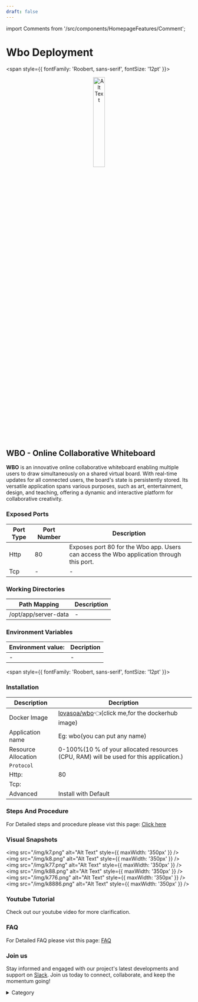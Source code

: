 ```yaml
---
draft: false
---
```

import Comments from '/src/components/HomepageFeatures/Comment';




# Wbo Deployment

<span style={{ fontFamily: 'Roobert, sans-serif', fontSize: '12pt' }}>

<p align="center">
  <img src="/img/t5t5.png" alt="Alt Text" width="25%"/>
</p>

## WBO - Online Collaborative Whiteboard

**WBO** is an innovative online collaborative whiteboard enabling multiple users to draw simultaneously on a shared virtual board. With real-time updates for all connected users, the board's state is persistently stored. Its versatile application spans various purposes, such as art, entertainment, design, and teaching, offering a dynamic and interactive platform for collaborative creativity.

### Exposed Ports

| Port Type | Port Number | Description |
| --------- | ----------- | ----------- |
| Http      | 80        | Exposes port 80 for the Wbo app. Users can access the Wbo application through this port. |
| Tcp       | -           | -             |

### Working Directories

| Path Mapping                         | Description |
| ------------------------------------ | ----------- |
|/opt/app/server-data     | - |


### Environment Variables

|   **Environment value:**          | Decription                                                                                                               | 
| --------------------- | ------                                                                                                                   | 
|-       |  -                              |

</span>


<span style={{ fontFamily: 'Roobert, sans-serif', fontSize: '12pt' }}>

### Installation


|  Description          | Decription                                                                                                               | 
| --------------------- | ------                                                                                                                   | 
| Docker Image          |  [lovasoa/wbo](https://hub.docker.com/r/lovasoa/wbo)👈(click me,for the dockerhub image)                                   |
| Application name      |  Eg: wbo(you can put any name)                                                                                        | 
| Resource Allocation   |  0-100%(10 % of your allocated resources (CPU, RAM) will be used for this application.)                                  | 
| `Protocol`            |                                                                                                                          | 
|  Http:                | 80                                                                                                                     |
|  Tcp:                 |                                                                                                                          | 
|    Advanced           |    Install with Default                                                                                                  |



### Steps And Procedure

For Detailed steps and procedure please vist this page: [Click here](https://techscaleinfinite.github.io/introduction/cloud-float/Steps%20and%20procedure)


### Visual Snapshots

<img src="/img/k7.png" alt="Alt Text" style={{ maxWidth: '350px' }} /> <img src="/img/k8.png" alt="Alt Text" style={{ maxWidth: '350px' }} /> <img src="/img/k77.png" alt="Alt Text" style={{ maxWidth: '350px' }} /> <img src="/img/k88.png" alt="Alt Text" style={{ maxWidth: '350px' }} /> <img src="/img/k776.png" alt="Alt Text" style={{ maxWidth: '350px' }} /> <img src="/img/k8886.png" alt="Alt Text" style={{ maxWidth: '350px' }} />



### Youtube Tutorial&#x20;

Check out our youtube video for more clarification.

### FAQ

For Detailed FAQ please vist this page: [FAQ](https://techscaleinfinite.github.io/FAQ)

### Join us

Stay informed and engaged with our project's latest developments and support on [Slack](https://app.slack.com/client/T04QS32JX6E/C04QKEWE146). Join us today to connect, collaborate, and keep the momentum going!&#x20;

<details>

<summary>Category</summary>

Kubernetes, cloud computing, DevOps, cloud services, hosting platform, container orchestration, cloud infrastructure, cloud deployment, cloud management, cloud technology, cloud solutions, Wbo

</details>

</span>


<Comments />